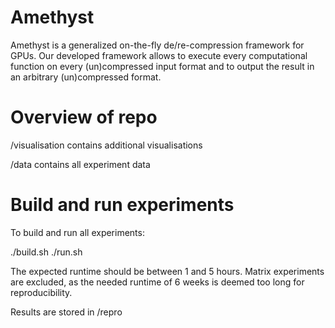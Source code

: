 # Amethyst
Amethyst is a generalized on-the-fly de/re-compression framework for GPUs. Our developed framework allows to execute every computational function on every (un)compressed
input format and to output the result in an arbitrary (un)compressed format.

# Overview of repo

/visualisation contains additional visualisations

/data contains all experiment data

# Build and run experiments
To build and run all experiments:

./build.sh
./run.sh

The expected runtime should be between 1 and 5 hours.
Matrix experiments are excluded, as the needed runtime of 6 weeks is deemed too long for reproducibility.

Results are stored in /repro

